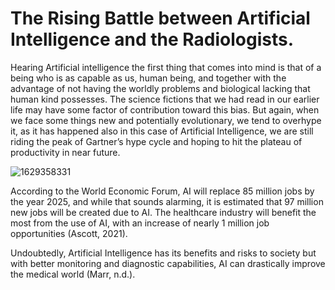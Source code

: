 <h1> The Rising Battle between Artificial Intelligence and the Radiologists. </h1>
<p> Hearing Artificial intelligence the first thing that comes into mind is that of a being who is as capable as us, human being, and together with the advantage of not having the worldly problems and biological lacking that human kind possesses. The science fictions that we had read in our earlier life may have some factor of contribution toward this bias. But again, when we face some things new and potentially evolutionary, we tend to overhype it, as it has happened also in this case of Artificial Intelligence, we are still riding the peak of Gartner’s hype cycle and hoping to hit the plateau of productivity in near future. </p>

![1629358331](https://user-images.githubusercontent.com/94966003/150647905-29bfcdbf-2752-4076-a3bf-0f72215fe877.jpg)

<p> According to the World Economic Forum, AI will replace 85 million jobs by the year 2025, and while that sounds alarming, it is estimated that 97 million new jobs will be created due to AI. The healthcare industry will benefit the most from the use of AI, with an increase of nearly 1 million job opportunities (Ascott, 2021). 
<p> Undoubtedly, Artificial Intelligence has its benefits and risks to society but with better monitoring and diagnostic capabilities, AI can drastically improve the medical world (Marr, n.d.). </p>
